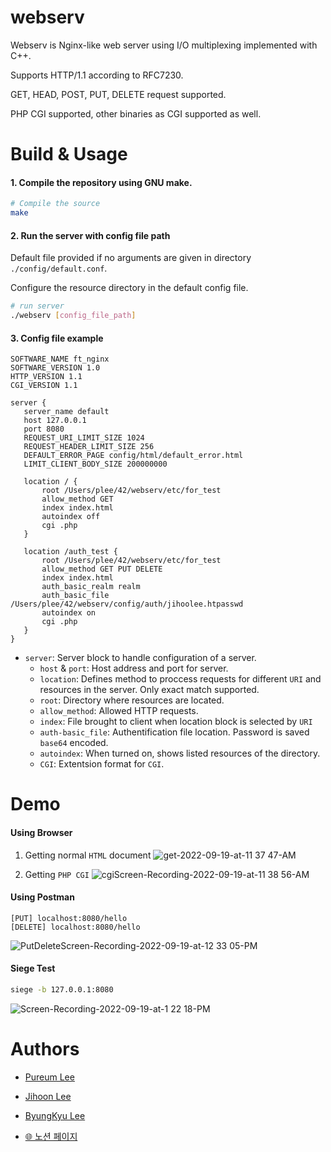 # webserv
Webserv is Nginx-like web server using I/O multiplexing implemented with C++.

Supports HTTP/1.1 according to RFC7230.

GET, HEAD, POST, PUT, DELETE request supported.

PHP CGI supported, other binaries as CGI supported as well.

# Build & Usage

#### 1. Compile the repository using GNU make.
 ```bash
 # Compile the source
 make
 ```
 
 #### 2. Run the server with config file path 
Default file provided if no arguments are given in directory `./config/default.conf`.

Configure the resource directory in the default config file.

```bash
# run server
./webserv [config_file_path]
```
 
 #### 3. Config file example
 ```
SOFTWARE_NAME ft_nginx
SOFTWARE_VERSION 1.0
HTTP_VERSION 1.1
CGI_VERSION 1.1

server {
    server_name default
    host 127.0.0.1
    port 8080
    REQUEST_URI_LIMIT_SIZE 1024
    REQUEST_HEADER_LIMIT_SIZE 256
    DEFAULT_ERROR_PAGE config/html/default_error.html
    LIMIT_CLIENT_BODY_SIZE 200000000

    location / {
        root /Users/plee/42/webserv/etc/for_test
        allow_method GET
        index index.html
        autoindex off
        cgi .php
    }

    location /auth_test {
        root /Users/plee/42/webserv/etc/for_test
        allow_method GET PUT DELETE
        index index.html
        auth_basic_realm realm
        auth_basic_file /Users/plee/42/webserv/config/auth/jihoolee.htpasswd
        autoindex on
        cgi .php
    }
}
 ```
 - `server`: Server block to handle configuration of a server.
   - `host` & `port`: Host address and port for server.
   - `location`: Defines method to proccess requests for different `URI` and resources in the server. Only exact match supported.
    - `root`: Directory where resources are located.
    - `allow_method`: Allowed HTTP requests.
    - `index`: File brought to client when location block is selected by `URI`
    - `auth-basic_file`: Authentification file location. Password is saved `base64` encoded.
    - `autoindex`: When turned on, shows listed resources of the directory.
    - `CGI`: Extentsion format for `CGI`.
    
# Demo
 #### Using Browser
 1. Getting normal `HTML` document
![get-2022-09-19-at-11 37 47-AM](https://user-images.githubusercontent.com/48874494/190950138-5ef2a853-9b5d-407c-ae01-2b26e17a187f.gif)

 2. Getting `PHP CGI`
 ![cgiScreen-Recording-2022-09-19-at-11 38 56-AM](https://user-images.githubusercontent.com/48874494/190950342-fcaed511-2b32-404a-9400-0d552e02583d.gif)


 #### Using Postman
 
  ```
 [PUT] localhost:8080/hello
 [DELETE] localhost:8080/hello
 ```
 ![PutDeleteScreen-Recording-2022-09-19-at-12 33 05-PM](https://user-images.githubusercontent.com/48874494/190950296-704bbd3f-046c-49f5-b585-3c7c37846166.gif)
 

 
 #### Siege Test
 ```bash
 siege -b 127.0.0.1:8080
 ```
 ![Screen-Recording-2022-09-19-at-1 22 18-PM](https://user-images.githubusercontent.com/48874494/190950467-b25229ec-5021-4898-a954-c5f19af696a5.gif)

# Authors
- [Pureum Lee](https://github.com/pupureum)

- [Jihoon Lee](https://github.com/JihoonNoahLee)

- [ByungKyu Lee](https://github.com/Lee-Byung-Kyu)

- [:globe_with_meridians: 노션 페이지](https://tide-anglerfish-b94.notion.site/Webserv-Team-Page-1463f88b2e914d35a21d021857caca22)
